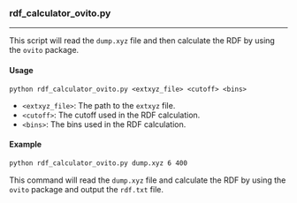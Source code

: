 ### rdf_calculator_ovito.py

---

This script will read the `dump.xyz` file and then calculate the RDF by using the `ovito` package.

#### Usage

```
python rdf_calculator_ovito.py <extxyz_file> <cutoff> <bins>
```

- `<extxyz_file>`: The path to the `extxyz` file.
- `<cutoff>`: The cutoff used in the RDF calculation.
- `<bins>`: The bins used in the RDF calculation.

#### Example

```sh
python rdf_calculator_ovito.py dump.xyz 6 400
```

This command will read the `dump.xyz` file and calculate the RDF by using the `ovito` package and output the `rdf.txt` file.


